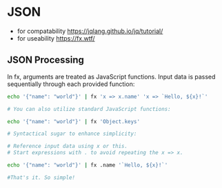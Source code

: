 # JSON

- for compatability https://jqlang.github.io/jq/tutorial/
- for useability https://fx.wtf/ 

## JSON Processing

In fx, arguments are treated as JavaScript functions. Input data is passed sequentially through each provided function:

```sh
echo '{"name": "world"}' | fx 'x => x.name' 'x => `Hello, ${x}!`'

# You can also utilize standard JavaScript functions:

echo '{"name": "world"}' | fx 'Object.keys'

# Syntactical sugar to enhance simplicity:

# Reference input data using x or this.
# Start expressions with . to avoid repeating the x => x.

echo '{"name": "world"}' | fx .name '`Hello, ${x}!`'

#That's it. So simple!
